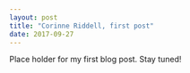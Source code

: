 ```yaml
---
layout: post
title: "Corinne Riddell, first post"
date: 2017-09-27
---
```


Place holder for my first blog post. Stay tuned!
